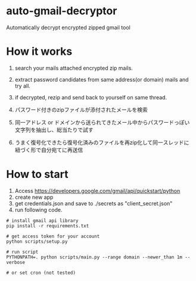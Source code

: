 # auto-gmail-decryptor
Automatically decrypt encrypted zipped gmail tool

# How it works
1. search your mails attached encrypted zip mails.
2. extract password candidates from same address(or domain) mails and try all.
3. if decrypted, rezip and send back to yourself on same thread.

1. パスワード付きのzipファイルが添付されたメールを検索
2. 同一アドレス or ドメインから送られてきたメール中からパスワードっぽい文字列を抽出し、総当たりで試す
3. うまく復号化できたら復号化済みのファイルを再zip化して同一スレッドに紐づく形で自分宛てに再送信

# How to start
1. Access https://developers.google.com/gmail/api/quickstart/python
2. create new app
3. get credentials.json and save to ./secrets as "client_secret.json"
4. run following code.

```
# install gmail api library
pip install -r requirements.txt

# get access token for your account
python scripts/setup.py

# run script
PYTHONPATH=. python scripts/main.py --range domain --newer_than 1m --verbose

# or set cron (not tested)

```




